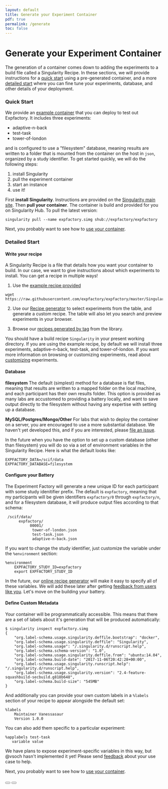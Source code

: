 ```yaml
---
layout: default
title: Generate your Experiment Container
pdf: true
permalink: /generate
toc: false
---
```


# Generate your Experiment Container
The generation of a container comes down to adding the experiments to a build file called a Singularity Recipe. In these sections, we will provide instructions for a [quick start](#quick-start) using a pre-generated container, and a more [detailed start](#detailed-start) where you can fine tune your experiments, database, and other details of your deployment.

### Quick Start
We provide an [example container](https://www.singularity-hub.org/collections/203) that you can deploy to test out Expfactory. It includes three experiments:

 - adaptive-n-back
 - test-task
 - tower-of-london

and is configured to use a "filesystem" database, meaning results are written to a folder that is mounted from the container on the host in `json`, organized by a study identifier. To get started quickly, we will do the following steps:

 1. install Singularity
 2. pull the experiment container
 3. start an instance
 4. use it!


First **install Singularity**. Instructions are provided on the [Singularity main site](https://singularityware.github.io/install-linux). Then **pull your container**. The container is build and provided for you on Singularity Hub. To pull the latest version:

```
singularity pull --name expfactory.simg shub://expfactory/expfactory
```

Next, you probably want to see how to [use your container](/expfactory/usage.html).


### Detailed Start

#### Write your recipe
A Singularity Recipe is a file that details how you want your container to build. In our case, we want to give instructions about which experiments to install. You can get a recipe in multiple ways!

1. Use the [example recipe provided](https://github.com/expfactory/expfactory/blob/master/Singularity)

```
wget https://raw.githubusercontent.com/expfactory/expfactory/master/Singularity
```

2. Use our [Recipe generator](https://www.github.com/expfactory/experiments/) to select experiments from the table, and generate a custom recipe. The table will also let you search and preview experiments in your browser.

3. Browse our [recipes generated by tag](https://www.github.com/expfactory/experiments/recipes) from the library.

You should have a build recipe `Singularity` in your present working directory. If you are using the example recipe, by default we will install three experiments, adaptive-n-back, test-task, and tower-of-london. If you want more information on browsing or customizing experiments, read about [customizing](1-generate-custom.md) experiments.

#### Database

**filesystem**
The default (simplest) method for a database is flat files, meaning that results are written to a mapped folder on the local machine, and each participant has their own results folder. This option is provided as many labs are accustomed to providing a battery locally, and want to save output directly to the filesystem without having any expertise with setting up a database.

**MySQL/Postgres/Mongo/Other**
For labs that wish to deploy the container on a server, you are encouraged to use a more substantial database. We haven't yet developed this, and if you are interested, please [file an issue](https://github.com/expfactory/expfactory).

In the future when you have the option to set up a custom database (other than filesystem) you will do so via a set of environment variables in the Singularity Recipe. Here is what the default looks like:

```
EXPFACTORY_DATA=/scif/data
EXPFACTORY_DATABASE=filesystem 
```

#### Configure your Battery
The Experiment Factory will generate a new unique ID for each participant with some study idenitifier prefix. The default is `expfactory`, meaning that my participants will be given identifiers `expfactory/0` through `expfactory/n`, and for a filesystem database, it will produce output files according to that schema:

```
 /scif/data/
      expfactory/
           00001/
            tower-of-london.json
            test-task.json
            adaptive-n-back.json
```

If you want to change the study identifier, just customize the variable under the `%environment` section:

```
%environment
    EXPFACTORY_STUDY_ID=expfactory
    export EXPFACTORY_STUDY_ID
```

In the future, our [online recipe generator](https://expfactory.github.io/experiments/generate) will make it easy to specify all of these variables. We will add these later after getting [feedback from users like you](https://www.github.com/expfactory/expfactory/issues). Let's move on the building your battery.

#### Define Custom Metadata
Your container will be programmatically accessible. This means that there are a set of labels about it's generation that will be produced automatically:

```
$ singularity inspect expfactory.simg
{
    "org.label-schema.usage.singularity.deffile.bootstrap": "docker",
    "org.label-schema.usage.singularity.deffile": "Singularity",
    "org.label-schema.usage": "/.singularity.d/runscript.help",
    "org.label-schema.schema-version": "1.0",
    "org.label-schema.usage.singularity.deffile.from": "ubuntu:14.04",
    "org.label-schema.build-date": "2017-11-06T20:42:28+00:00",
    "org.label-schema.usage.singularity.runscript.help": "/.singularity.d/runscript.help",
    "org.label-schema.usage.singularity.version": "2.4-feature-squashbuild-secbuild.g818b648",
    "org.label-schema.build-size": "545MB"
}
```

And additionally you can provide your own custom labels in a `%labels` section of your recipe to appear alongside the default set:

```
%labels
    Maintainer Vanessasaur
    Version 1.0.0
```

You can also add them specific to a particular experiment:

```
%applabels test-task
   variable value
```

We have plans to expose experiment-specific variables in this way, but @vsoch hasn't implemented it yet! Please send [feedback](https://www.github.com/expfactory/expfactory/issues) about your use case to help.

Next, you probably want to see how to [use your container](/expfactory/usage.html).

<div>
    <a href="/expfactory/"><button class="previous-button btn btn-primary"><i class="fa fa-chevron-left"></i> </button></a>
    <a href="/expfactory/usage.html"><button class="next-button btn btn-primary"><i class="fa fa-chevron-right"></i> </button></a>
</div><br>
